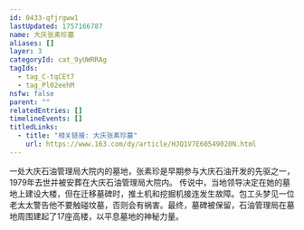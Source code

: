 ```yaml
---
id: 0433-qfjrgww1
lastUpdated: 1757166787
name: 大庆张素珍墓
aliases: []
layer: 3
categoryId: cat_9yUWRRAg
tagIds:
  - tag_C-tqCEt7
  - tag_Pl02eehM
nsfw: false
parent: ""
relatedEntries: []
timelineEvents: []
titledLinks:
  - title: "相关链接: 大庆张素珍墓"
    url: https://www.163.com/dy/article/HJQ1V7E60549020N.html
---
```


一处大庆石油管理局大院内的墓地，张素珍是早期参与大庆石油开发的先驱之一，1979年去世并被安葬在大庆石油管理局大院内。 传说中，当地领导决定在她的墓地上建设大楼，但在迁移墓碑时，推土机和挖掘机接连发生故障。包工头梦见一位老太太警告他不要触碰坟墓，否则会有祸害。最终，墓碑被保留，石油管理局在墓地周围建起了17座高楼，以平息墓地的神秘力量。